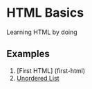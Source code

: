 # HTML Basics

Learning HTML by doing

## Examples

1. [First HTML] (first-html)
1. [Unordered List](unordered-list)